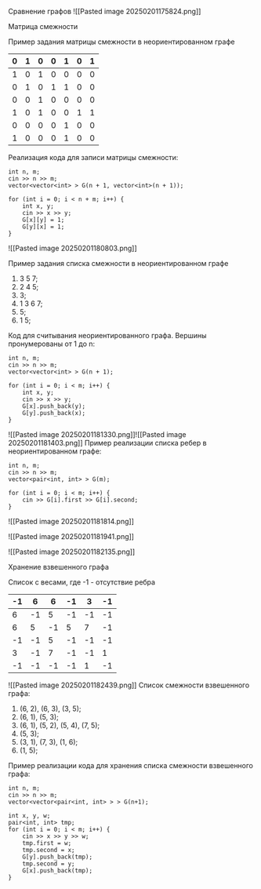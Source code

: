 Сравнение графов
![[Pasted image 20250201175824.png]]

Матрица смежности

Пример задания матрицы смежности в неориентированном графе

| 0   | 1   | 0   | 0   | 1   | 0   | 1   |
| --- | --- | --- | --- | --- | --- | --- |
| 1   | 0   | 1   | 0   | 0   | 0   | 0   |
| 0   | 1   | 0   | 1   | 1   | 0   | 0   |
| 0   | 0   | 1   | 0   | 0   | 0   | 0   |
| 1   | 0   | 1   | 0   | 0   | 1   | 1   |
| 0   | 0   | 0   | 0   | 1   | 0   | 0   |
| 1   | 0   | 0   | 0   | 1   | 0   | 0   |


Реализация кода для записи матрицы смежности:
```
int n, m;
cin >> n >> m;
vector<vector<int> > G(n + 1, vector<int>(n + 1));

for (int i = 0; i < n + m; i++) {
	int x, y;
	cin >> x >> y;
	G[x][y] = 1;
	G[y][x] = 1;
}
```

![[Pasted image 20250201180803.png]]

Пример задания списка смежности в неориентированном графе 
1. 3 5 7;
2. 2 4 5;
3. 3;
4. 1 3 6 7;
5. 5;
6. 1 5;

Код для считывания неориентированного графа. Вершины пронумерованы от 1 до n:
```
int n, m;
cin >> n >> m;
vector<vector<int> > G(n + 1);

for (int i = 0; i < m; i++) {
	int x, y;
	cin >> x >> y;
	G[x].push_back(y);
	G[y].push_back(x);
}
```

![[Pasted image 20250201181330.png]]![[Pasted image 20250201181403.png]]
Пример реализации списка ребер в неориентированном графе:
```
int n, m;
cin >> n >> m;
vector<pair<int, int> > G(m);

for (int i = 0; i < m; i++) {
	cin >> G[i].first >> G[i].second;
}
```

![[Pasted image 20250201181814.png]]


![[Pasted image 20250201181941.png]]

![[Pasted image 20250201182135.png]]

Хранение взвешенного графа

Список с весами, где -1 - отсутствие ребра

| -1  | 6   | 6   | -1  | 3   | -1  |
| --- | --- | --- | --- | --- | --- |
| 6   | -1  | 5   | -1  | -1  | -1  |
| 6   | 5   | -1  | 5   | 7   | -1  |
| -1  | -1  | 5   | -1  | -1  | -1  |
| 3   | -1  | 7   | -1  | -1  | 1   |
| -1  | -1  | -1  | -1  | 1   | -1  |

![[Pasted image 20250201182439.png]]
Список смежности взвешенного графа:

1. (6, 2), (6, 3), (3, 5);
2. (6, 1), (5, 3);
3. (6, 1), (5, 2), (5, 4), (7, 5);
4. (5, 3);
5. (3, 1), (7, 3), (1, 6);
6. (1, 5);

Пример реализации кода для хранения списка смежности взвешенного графа:

```
int n, m;
cin >> n >> m;
vector<vector<pair<int, int> > > G(n+1);

int x, y, w;
pair<int, int> tmp;
for (int i = 0; i < m; i++) {
	cin >> x >> y >> w;
	tmp.first = w;
	tmp.second = x;
	G[y].push_back(tmp);
	tmp.second = y;
	G[x].push_back(tmp);
}
```

